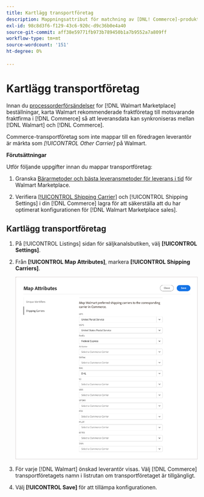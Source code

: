 ```yaml
---
title: Kartlägg transportföretag
description: Mappningsattribut för matchning av [DNL! Commerce]-produkter till befintlig [!DNL Walmart Marketplace] listor och synkronisera data mellan [!DNL Channel Manager] och [!DNL Walmart].
exl-id: 98c8d3f6-f129-43c6-920c-d9c36b0e4a40
source-git-commit: aff38e59771fb973b789450b1a7b9552a7a809ff
workflow-type: tm+mt
source-wordcount: '151'
ht-degree: 0%

---
```



# Kartlägg transportföretag

Innan du [processorderförsändelser](process-orders.md#ship-an-order) for [!DNL Walmart Marketplace] beställningar, karta Walmart rekommenderade fraktföretag till motsvarande fraktfirma i [!DNL Commerce] så att leveransdata kan synkroniseras mellan [!DNL Walmart] och [!DNL Commerce].

Commerce-transportföretag som inte mappar till en föredragen leverantör är märkta som *[!UICONTROL Other Carrier]* på Walmart.

**Förutsättningar**

Utför följande uppgifter innan du mappar transportföretag:

1. Granska [Bärarmetoder och bästa leveransmetoder för leverans i tid](https://sellerhelp.walmart.com/s/guide?article=000009473) för Walmart Marketplace.

1. Verifiera [[!UICONTROL Shipping Carrier]](https://docs.magento.com/user-guide/shipping/carriers.html) och [!UICONTROL Shipping Settings] i din [!DNL Commerce] lagra för att säkerställa att du har optimerat konfigurationen för [!DNL Walmart Marketplace sales].

## Kartlägg transportföretag

1. På [!UICONTROL Listings] sidan för säljkanalsbutiken, välj **[!UICONTROL Settings]**.

1. Från **[!UICONTROL Map Attributes]**, markera **[!UICONTROL Shipping Carriers]**.

   ![Kartlägg transportföretag](assets/map-shipping-carriers.png)

1. För varje [!DNL Walmart] önskad leverantör visas. Välj [!DNL Commerce] transportföretagets namn i listrutan om transportföretaget är tillgängligt.

1. Välj **[!UICONTROL Save]** för att tillämpa konfigurationen.
